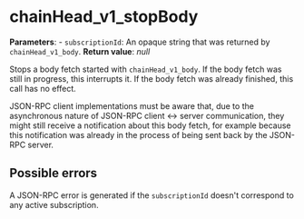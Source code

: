 # chainHead_v1_stopBody

**Parameters**:
    - `subscriptionId`: An opaque string that was returned by `chainHead_v1_body`.
**Return value**: *null*

Stops a body fetch started with `chainHead_v1_body`. If the body fetch was still in progress, this interrupts it. If the body fetch was already finished, this call has no effect.

JSON-RPC client implementations must be aware that, due to the asynchronous nature of JSON-RPC client <-> server communication, they might still receive a notification about this body fetch, for example because this notification was already in the process of being sent back by the JSON-RPC server.

## Possible errors

A JSON-RPC error is generated if the `subscriptionId` doesn't correspond to any active subscription.
